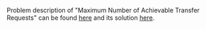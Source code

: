 Problem description of "Maximum Number of Achievable Transfer Requests" can be found [here](https://leetcode.com/problems/maximum-number-of-achievable-transfer-requests/) and its solution [here]().
